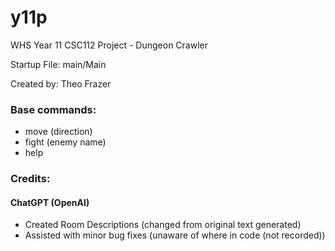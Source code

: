 # y11p
WHS Year 11 CSC112 Project - Dungeon Crawler

Startup File: main/Main

Created by: Theo Frazer

### **Base commands:**

- move (direction)
- fight (enemy name)
- help


### Credits:
#### ChatGPT (OpenAI)
- Created Room Descriptions (changed from original text generated)
- Assisted with minor bug fixes (unaware of where in code (not recorded))